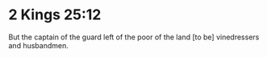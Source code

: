 # 2 Kings 25:12

But the captain of the guard left of the poor of the land [to be] vinedressers and husbandmen.